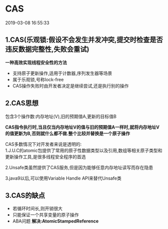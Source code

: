 # CAS #
2019-03-08 16:55:33 
## 1.CAS(乐观锁:假设不会发生并发冲突,提交时检查是否违反数据完整性,失败会重试) ##
**一种高效实现线程安全性的方法**

- 支持原子更新操作,适用于计数器,序列发生器等场景  
- 属于乐观锁,号称lock-free
- CAS操作失败时由开发者决定是继续尝试,还是执行别的操作


## 2.CAS思想 ##
包含3个操作数:内存地址(V),旧的预期值A,更新的目标值B

**CAS指令执行时,当且仅当内存地址V的值与旧的预期值A一样时,就将内存地址V的值更新为B,否则就什么都不做.整个比较并替换是一个原子操作**

CAS多数情况下对开发者来说是透明的:  
1.J.U.C的atomic包提供了常用的原子性数据类型以及引用,数组等相关原子类型和更新操作工具,是很多线程安全程序的首选  

2.Unsafe类虽然提供了CAS服务,但是因为能够任意内存地址读写而存在隐患

3.java9以后,可以使用Variable Handle API来替代Unsafe类


## 3.CAS的缺点 ##
- 若循环时间长,则开销很大
- 只能保证一个共享变量的原子操作
- ABA问题   **解决:AtomicStampedReference**
